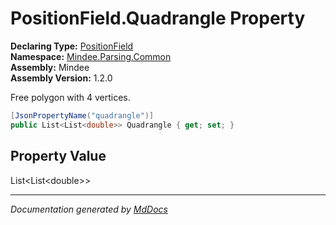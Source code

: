 ﻿<!--  
  <auto-generated>   
    The contents of this file were generated by a tool.  
    Changes to this file may be list if the file is regenerated  
  </auto-generated>   
-->

# PositionField.Quadrangle Property

**Declaring Type:** [PositionField](../index.md)  
**Namespace:** [Mindee.Parsing.Common](../../index.md)  
**Assembly:** Mindee  
**Assembly Version:** 1.2.0

Free polygon with 4 vertices.

```csharp
[JsonPropertyName("quadrangle")]
public List<List<double>> Quadrangle { get; set; }
```

## Property Value

List\<List\<double\>\>

___

*Documentation generated by [MdDocs](https://github.com/ap0llo/mddocs)*
